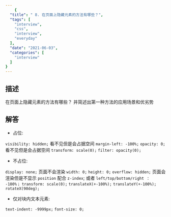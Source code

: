 ```yaml
---
    {
  "title": " 8. 在页面上隐藏元素的方法有哪些？",
  "tags": [
    "interview",
    "css",
    "interview",
    "everyday"
  ],
  "date": "2021-06-03",
  "categories": [
    "interview"
  ]
}
---
```

    
## 描述

在页面上隐藏元素的方法有哪些？ 并简述出第一种方法的应用场景和优劣势
<!--more-->
## 解答

* 占位:

`visibility: hidden;`  看不见但是会占据空间
`margin-left: -100%;`
`opacity: 0;` 看不见但是会占据空间
`transform: scale(0);`
`filter: opacity(0);`

 * 不占位:

`display: none;`  页面不会渲染
`width: 0;` 
`height: 0;` 
`overflow: hidden;` 页面会渲染但是不显示
`position` 配合 `z-index`; 或者 `left/top/bottom/right ： -100%；`
`transform: scale(0);`
`translateX(+-100%);`
`translateY(+-100%);`
`rotateX(90deg);`

* 仅对块内文本元素:

`text-indent: -9999px;`
`font-size: 0;`

